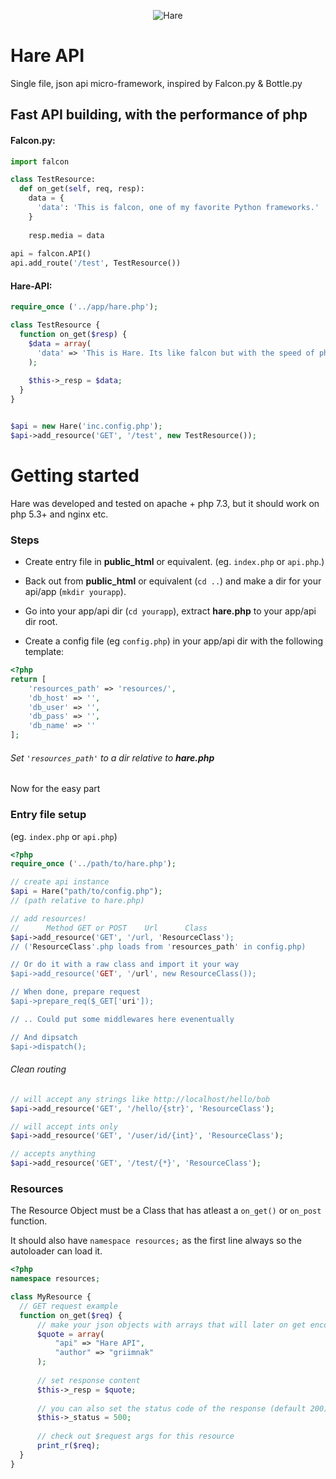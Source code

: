 <p align="center">
  <img src="https://i.imgur.com/imSsWAn.jpg" alt="Hare"/>
</p>

# Hare API
Single file, json api micro-framework, inspired by Falcon.py & Bottle.py


Fast API building, with the performance of php
-------------------------------------------------------
#### Falcon.py:

```python
import falcon

class TestResource:
  def on_get(self, req, resp):
    data = {
      'data': 'This is falcon, one of my favorite Python frameworks.'
    }
    
    resp.media = data
    
api = falcon.API()
api.add_route('/test', TestResource())
```

#### Hare-API:

```php
require_once ('../app/hare.php');

class TestResource {
  function on_get($resp) {
    $data = array(
      'data' => 'This is Hare. Its like falcon but with the speed of php :o'
    );
    
    $this->_resp = $data;
  }
}


$api = new Hare('inc.config.php');
$api->add_resource('GET', '/test', new TestResource());
```

# Getting started

Hare was developed and tested on apache + php 7.3, but it should work on php 5.3+ and nginx etc.

### Steps
- Create entry file in <b>public_html</b> or equivalent. (eg. `index.php` or `api.php`.)

- Back out from <b>public_html</b> or equivalent (`cd ..`) and make a dir for your api/app (`mkdir yourapp`).

- Go into your app/api dir (`cd yourapp`), extract <b>hare.php</b> to your app/api dir root.

- Create a config file (eg `config.php`) in your app/api dir with the following template:

```php
<?php
return [
    'resources_path' => 'resources/',
    'db_host' => '',
    'db_user' => '',
    'db_pass' => '',
    'db_name' => ''
];
```

###### Set `'resources_path'` to a dir relative to <b>hare.php</b>

Now for the easy part


### Entry file setup

(eg. `index.php` or `api.php`)

```php
<?php
require_once ('../path/to/hare.php');

// create api instance
$api = Hare("path/to/config.php");
// (path relative to hare.php)

// add resources!
//      Method GET or POST    Url      Class
$api->add_resource('GET', '/url, 'ResourceClass');
// ('ResourceClass'.php loads from 'resources_path' in config.php)

// Or do it with a raw class and import it your way
$api->add_resource('GET', '/url', new ResourceClass());

// When done, prepare request
$api->prepare_req($_GET['uri']);

// .. Could put some middlewares here evenentually

// And dipsatch
$api->dispatch();
```

###### Clean routing

```php
// will accept any strings like http://localhost/hello/bob
$api->add_resource('GET', '/hello/{str}', 'ResourceClass');

// will accept ints only
$api->add_resource('GET', '/user/id/{int}', 'ResourceClass');

// accepts anything
$api->add_resource('GET', '/test/{*}', 'ResourceClass');
```

### Resources

The Resource Object must be a Class that has atleast a `on_get()` or `on_post` function.

It should also have `namespace resources;` as the first line always so the autoloader can load it.

```php
<?php
namespace resources;

class MyResource {
  // GET request example
  function on_get($req) {
      // make your json objects with arrays that will later on get encoded.
      $quote = array(
          "api" => "Hare API",
          "author" => "griimnak"
      );
      
      // set response content
      $this->_resp = $quote;
      
      // you can also set the status code of the response (default 200)
      $this->_status = 500;
      
      // check out $request args for this resource
      print_r($req);
  }
}
